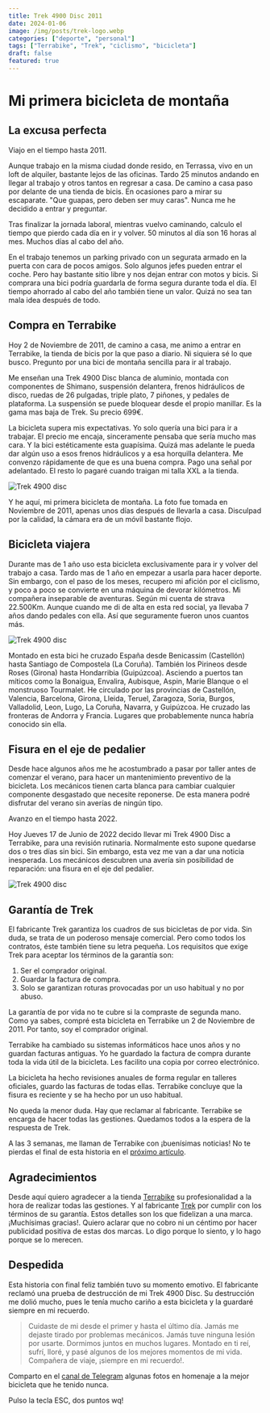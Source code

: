 ```yaml
---
title: Trek 4900 Disc 2011
date: 2024-01-06
image: /img/posts/trek-logo.webp
categories: ["deporte", "personal"]
tags: ["Terrabike", "Trek", "ciclismo", "bicicleta"]
draft: false
featured: true
---
```


# Mi primera bicicleta de montaña

## La excusa perfecta

Viajo en el tiempo hasta 2011.

Aunque trabajo en la misma ciudad donde resido, en Terrassa, vivo en un loft de alquiler, bastante lejos de las oficinas. Tardo 25 minutos andando en llegar al trabajo y otros tantos en regresar a casa. De camino a casa paso por delante de una tienda de bicis. En ocasiones paro a mirar su escaparate. "Que guapas, pero deben ser muy caras". Nunca me he decidido a entrar y preguntar.

Tras finalizar la jornada laboral, mientras vuelvo caminando, calculo el tiempo que pierdo cada día en ir y volver. 50 minutos al día son 16 horas al mes. Muchos días al cabo del año.

En el trabajo tenemos un parking privado con un segurata armado en la puerta con cara de pocos amigos. Solo algunos jefes pueden entrar el coche. Pero hay bastante sitio libre y nos dejan entrar con motos y bicis. Si comprara una bici podría guardarla de forma segura durante toda el día. El tiempo ahorrado al cabo del año también tiene un valor. Quizá no sea tan mala idea después de todo.

## Compra en Terrabike

Hoy 2 de Noviembre de 2011, de camino a casa, me animo a entrar en Terrabike, la tienda de bicis por la que paso a diario. Ni siquiera sé lo que busco. Pregunto por una bici de montaña sencilla para ir al trabajo.

Me enseñan una Trek 4900 Disc blanca de aluminio, montada con componentes de Shimano, suspensión delantera, frenos hidráulicos de disco, ruedas de 26 pulgadas, triple plato, 7 piñones, y pedales de plataforma. La suspensión se puede bloquear desde el propio manillar. Es la gama mas baja de Trek. Su precio 699€.

La bicicleta supera mis expectativas. Yo solo quería una bici para ir a trabajar. El precio me encaja, sinceramente pensaba que sería mucho mas cara. Y la bici estéticamente esta guapísima. Quizá mas adelante le pueda dar algún uso a esos frenos hidráulicos y a esa horquilla delantera. Me convenzo rápidamente de que es una buena compra. Pago una señal por adelantado. El resto lo pagaré cuando traigan mi talla XXL a la tienda.

![Trek 4900 disc](/img/trek-4900disc-2011.webp)

Y he aquí, mi primera bicicleta de montaña. La foto fue tomada en Noviembre de 2011, apenas unos días después de llevarla a casa. Disculpad por la calidad, la cámara era de un móvil bastante flojo.

## Bicicleta viajera

Durante mas de 1 año uso esta bicicleta exclusivamente para ir y volver del trabajo a casa. Tardo mas de 1 año en empezar a usarla para hacer deporte. Sin embargo, con el paso de los meses, recupero mi afición por el ciclismo, y poco a poco se convierte en una máquina de devorar kilómetros. Mi compañera inseparable de aventuras. Según mi cuenta de strava 22.500Km. Aunque cuando me di de alta en esta red social, ya llevaba 7 años dando pedales con ella. Así que seguramente fueron unos cuantos más.

![Trek 4900 disc](/img/trek-4900disc-aventura.webp)

Montado en esta bici he cruzado España desde Benicassim (Castellón) hasta Santiago de Compostela (La Coruña). También los Pirineos desde Roses (Girona) hasta Hondarribia (Guipúzcoa). Asciendo a puertos tan míticos como la Bonaigua, Envalira, Aubisque, Aspin, Marie Blanque o el monstruoso Tourmalet. He circulado por las provincias de Castellón, Valencia, Barcelona, Girona, Lleida, Teruel, Zaragoza, Soria, Burgos, Valladolid, Leon, Lugo, La Coruña, Navarra, y Guipúzcoa. He cruzado las fronteras de Andorra y Francia. Lugares que probablemente nunca habría conocido sin ella.

## Fisura en el eje de pedalier

Desde hace algunos años me he acostumbrado a pasar por taller antes de comenzar el verano, para hacer un mantenimiento preventivo de la bicicleta. Los mecánicos tienen carta blanca para cambiar cualquier componente desgastado que necesite reponerse. De esta manera podré disfrutar del verano sin averías de ningún tipo.

Avanzo en el tiempo hasta 2022.

Hoy Jueves 17 de Junio de 2022 decido llevar mi Trek 4900 Disc a Terrabike, para una revisión rutinaria. Normalmente esto supone quedarse dos o tres días sin bici. Sin embargo, esta vez me van a dar una noticia inesperada. Los mecánicos descubren una avería sin posibilidad de reparación: una fisura en el eje del pedalier.

![Trek 4900 disc](/img/fisura-eje-pedalier.webp)

## Garantía de Trek

El fabricante Trek garantiza los cuadros de sus bicicletas de por vida. Sin duda, se trata de un poderoso mensaje comercial. Pero como todos los contratos, éste también tiene su letra pequeña. Los requisitos que exige Trek para aceptar los términos de la garantía son:

1. Ser el comprador original.
2. Guardar la factura de compra.
3. Solo se garantizan roturas provocadas por un uso habitual y no por abuso.

La garantía de por vida no te cubre si la compraste de segunda mano. Como ya sabes, compré esta bicicleta en Terrabike un 2 de Noviembre de 2011. Por tanto, soy el comprador original.

Terrabike ha cambiado su sistemas informáticos hace unos años y no guardan facturas antiguas. Yo he guardado la factura de compra durante toda la vida útil de la bicicleta. Les facilito una copia por correo electrónico.

La bicicleta ha hecho revisiones anuales de forma regular en talleres oficiales, guardo las facturas de todas ellas. Terrabike concluye que la fisura es reciente y se ha hecho por un uso habitual.

No queda la menor duda. Hay que reclamar al fabricante. Terrabike se encarga de hacer todas las gestiones. Quedamos todos a la espera de la respuesta de Trek.

A las 3 semanas, me llaman de Terrabike con ¡buenísimas noticias! No te pierdas el final de esta historia en el [próximo artículo](/post/2024/trek-marlin-7-2022).

## Agradecimientos

Desde aquí quiero agradecer a la tienda [Terrabike](https://www.terra-bike.es/) su profesionalidad a la hora de realizar todas las gestiones. Y al fabricante [Trek](https://www.trekbikes.com/) por cumplir con los términos de su garantía. Estos detalles son los que fidelizan a una marca. ¡Muchísimas gracias!. Quiero aclarar que no cobro ni un céntimo por hacer publicidad positiva de estas dos marcas. Lo digo porque lo siento, y lo hago porque se lo merecen.

## Despedida

Esta historia con final feliz también tuvo su momento emotivo. El fabricante reclamó una prueba de destrucción de mi Trek 4900 Disc. Su destrucción me dolió mucho, pues le tenía mucho cariño a esta bicicleta y la guardaré siempre en mi recuerdo.

> Cuidaste de mi desde el primer y hasta el último día. Jamás me dejaste tirado por problemas mecánicos. Jamás tuve ninguna lesión por usarte. Dormimos juntos en muchos lugares. Montado en ti reí, sufrí, lloré, y pasé algunos de los mejores momentos de mi vida. Compañera de viaje, ¡siempre en mi recuerdo!.

Comparto en el [canal de Telegram](https://t.me/lateclaescape) algunas fotos en homenaje a la mejor bicicleta que he tenido nunca.

Pulso la tecla ESC, dos puntos wq!

